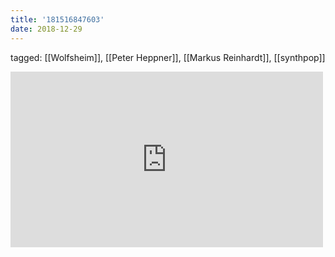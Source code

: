 ```yaml
---
title: '181516847603'
date: 2018-12-29
---
```

tagged: [[Wolfsheim]], [[Peter Heppner]], [[Markus Reinhardt]], [[synthpop]]
<iframe allow="accelerometer; autoplay; clipboard-write; encrypted-media; gyroscope; picture-in-picture" allowfullscreen="" frameborder="0" height="281" id="youtube_iframe" src="https://www.youtube.com/embed/Af9jMdyYuzE?feature=oembed&amp;enablejsapi=1&amp;origin=https://safe.txmblr.com&amp;wmode=opaque" width="500"></iframe>